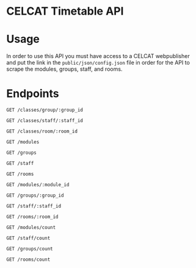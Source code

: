 # CELCAT Timetable API

# Usage

In order to use this API you must have access to a CELCAT webpublisher and put the link in the `public/json/config.json` file in order for the API to scrape the modules, groups, staff, and rooms.

# Endpoints
`GET /classes/group/:group_id`

`GET /classes/staff/:staff_id`

`GET /classes/room/:room_id`

`GET /modules`

`GET /groups`

`GET /staff`

`GET /rooms`

`GET /modules/:module_id`

`GET /groups/:group_id`

`GET /staff/:staff_id`

`GET /rooms/:room_id`

`GET /modules/count`

`GET /staff/count`

`GET /groups/count`

`GET /rooms/count`